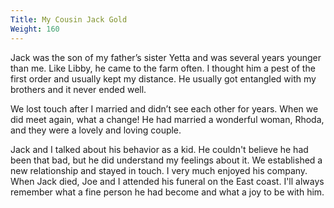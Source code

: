 ```yaml
---
Title: My Cousin Jack Gold
Weight: 160
---
```


Jack was the son of my father’s sister Yetta and was several years younger than me. Like Libby, he came to the farm often. I thought him a pest of the first order and usually kept my distance. He usually got entangled with my brothers and it never ended well.

We lost touch after I married and didn’t see each other for years. When we did meet again, what a change! He had married a wonderful woman, Rhoda, and they were a lovely and loving couple.

Jack and I talked about his behavior as a kid. He couldn't believe he had been that bad, but he did understand my feelings about it. We established a new relationship and stayed in touch. I very much enjoyed his company. When Jack died, Joe and I attended his funeral on the East coast. I'll always remember what a fine person he had become and what a joy to be with him.